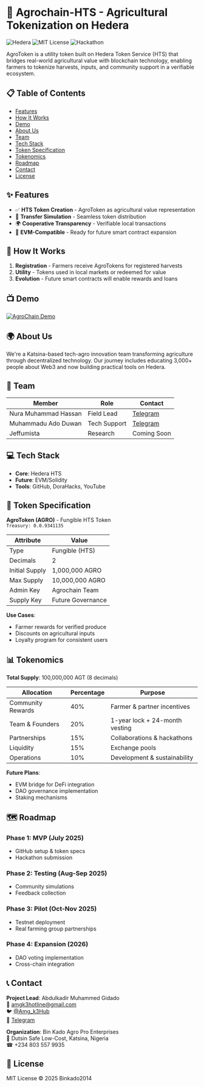 # 🌱 Agrochain-HTS - Agricultural Tokenization on Hedera

![Hedera](https://img.shields.io/badge/Hedera-HTS-blue)
![MIT License](https://img.shields.io/badge/license-MIT-green)
![Hackathon](https://img.shields.io/badge/project-hackathon-orange)

AgroToken is a utility token built on Hedera Token Service (HTS) that bridges real-world agricultural value with blockchain technology, enabling farmers to tokenize harvests, inputs, and community support in a verifiable ecosystem.

## 📋 Table of Contents
- [Features](#-features)
- [How It Works](#-how-it-works)
- [Demo](#-demo)
- [About Us](#-about-us)
- [Team](#-team)
- [Tech Stack](#-tech-stack)
- [Token Specification](#-token-specification)
- [Tokenomics](#-tokenomics)
- [Roadmap](#-roadmap)
- [Contact](#-contact)
- [License](#-license)

## ✨ Features
- ✅ **HTS Token Creation** - AgroToken as agricultural value representation
- 🔄 **Transfer Simulation** - Seamless token distribution
- 🌍 **Cooperative Transparency** - Verifiable local transactions
- 🔮 **EVM-Compatible** - Ready for future smart contract expansion

## 🚀 How It Works
1. **Registration** - Farmers receive AgroTokens for registered harvests
2. **Utility** - Tokens used in local markets or redeemed for value
3. **Evolution** - Future smart contracts will enable rewards and loans

## 📺 Demo
[![AgroChain Demo](https://img.youtube.com/vi/H2ztwOlKZyw/default.jpg)](https://youtube.com/shorts/H2ztwOlKZyw)

## 🌍 About Us
We're a Katsina-based tech-agro innovation team transforming agriculture through decentralized technology. Our journey includes educating 3,000+ people about Web3 and now building practical tools on Hedera.

## 👥 Team
| Member | Role | Contact |
|--------|------|---------|
| Nura Muhammad Hassan | Field Lead | [Telegram](https://t.me/hassannura) |
| Muhammadu Ado Duwan | Tech Support | [Telegram](https://t.me/Muhdwakili) |
| Jeffumista | Research | Coming Soon |

## 💻 Tech Stack
- **Core**: Hedera HTS
- **Future**: EVM/Solidity
- **Tools**: GitHub, DoraHacks, YouTube

## 🔗 Token Specification
**AgroToken (AGRO)** - Fungible HTS Token  
`Treasury: 0.0.9341135`

| Attribute | Value |
|-----------|-------|
| Type | Fungible (HTS) |
| Decimals | 2 |
| Initial Supply | 1,000,000 AGRO |
| Max Supply | 10,000,000 AGRO |
| Admin Key | Agrochain Team |
| Supply Key | Future Governance |

**Use Cases**:
- Farmer rewards for verified produce
- Discounts on agricultural inputs
- Loyalty program for consistent users

## 📊 Tokenomics
**Total Supply**: 100,000,000 AGT (8 decimals)

| Allocation | Percentage | Purpose |
|------------|------------|---------|
| Community Rewards | 40% | Farmer & partner incentives |
| Team & Founders | 20% | 1-year lock + 24-month vesting |
| Partnerships | 15% | Collaborations & hackathons |
| Liquidity | 15% | Exchange pools |
| Operations | 10% | Development & sustainability |

**Future Plans**:
- EVM bridge for DeFi integration
- DAO governance implementation
- Staking mechanisms

## 🗺 Roadmap
### Phase 1: MVP (July 2025)
- GitHub setup & token specs
- Hackathon submission

### Phase 2: Testing (Aug-Sep 2025)
- Community simulations
- Feedback collection

### Phase 3: Pilot (Oct-Nov 2025)
- Testnet deployment
- Real farming group partnerships

### Phase 4: Expansion (2026)
- DAO voting implementation
- Cross-chain integration

## 📞 Contact
**Project Lead**: Abdulkadir Muhammed Gidado  
📧 amgk3hotline@gmail.com  
🐦 [@Amg_k3Hub](https://twitter.com/Amg_k3Hub)  
📱 [Telegram](https://t.me/AMG_K3HUB1)

**Organization**: Bin Kado Agro Pro Enterprises  
📍 Dutsin Safe Low-Cost, Katsina, Nigeria  
☎ +234 803 557 9935

## 📜 License
MIT License © 2025 Binkado2014
